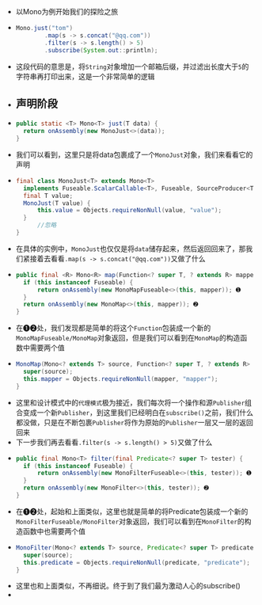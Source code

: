 - 以Mono为例开始我们的探险之旅
- ```java
  Mono.just("tom")
          .map(s -> s.concat("@qq.com"))
          .filter(s -> s.length() > 5)
          .subscribe(System.out::println);
  ```
- 这段代码的意思是，将`String`对象增加一个邮箱后缀，并过滤出长度大于`5`的字符串再打印出来，这是一个非常简单的逻辑
- ## 声明阶段
- ```java
  public static <T> Mono<T> just(T data) {
  	return onAssembly(new MonoJust<>(data));
  }
  ```
- 我们可以看到，这里只是将data包裹成了一个`MonoJust`对象，我们来看看它的声明
- ```java
  final class MonoJust<T> extends Mono<T> 
  	implements Fuseable.ScalarCallable<T>, Fuseable, SourceProducer<T>  {
  	final T value;
  	MonoJust(T value) {
  		this.value = Objects.requireNonNull(value, "value");
  	}
    	//忽略
  }
  ```
- 在具体的实例中，`MonoJust`也仅仅是将`data`储存起来，然后返回回来了，那我们紧接着去看看`.map(s -> s.concat("@qq.com"))`又做了什么
- ```java
  public final <R> Mono<R> map(Function<? super T, ? extends R> mapper) {
  	if (this instanceof Fuseable) {
  		return onAssembly(new MonoMapFuseable<>(this, mapper)); ➊
  	}
  	return onAssembly(new MonoMap<>(this, mapper)); ➋
  }
  ```
- 在➊➋处，我们发现都是简单的将这个`Function`包装成一个新的`MonoMapFuseable/MonoMap`对象返回，但是我们可以看到在`MonoMap`的构造函数中需要两个值
- ```java
  MonoMap(Mono<? extends T> source, Function<? super T, ? extends R> mapper) {
  	super(source);
  	this.mapper = Objects.requireNonNull(mapper, "mapper");
  }
  ```
- 这里和设计模式中的`代理模式`极为接近，我们每次将一个操作和源`Publisher`组合变成一个新`Publisher`，到这里我们已经明白在`subscribe()`之前，我们什么都没做，只是在不断包裹`Publisher`将作为原始的`Publisher`一层又一层的返回回来
- 下一步我们再去看看`.filter(s -> s.length() > 5)`又做了什么
- ```java
  public final Mono<T> filter(final Predicate<? super T> tester) {
  	if (this instanceof Fuseable) {
  		return onAssembly(new MonoFilterFuseable<>(this, tester)); ➊
  	}
  	return onAssembly(new MonoFilter<>(this, tester)); ➋
  }
  ```
- 在➊➋处，起始和上面类似，这里也就是简单的将Predicate包装成一个新的`MonoFilterFuseable/MonoFilter`对象返回，我们可以看到在`MonoFilter`的构造函数中也需要两个值
- ```java
  MonoFilter(Mono<? extends T> source, Predicate<? super T> predicate) {
  	super(source);
  	this.predicate = Objects.requireNonNull(predicate, "predicate");
  }
  ```
- 这里也和上面类似，不再细说。终于到了我们最为激动人心的subscribe()
-